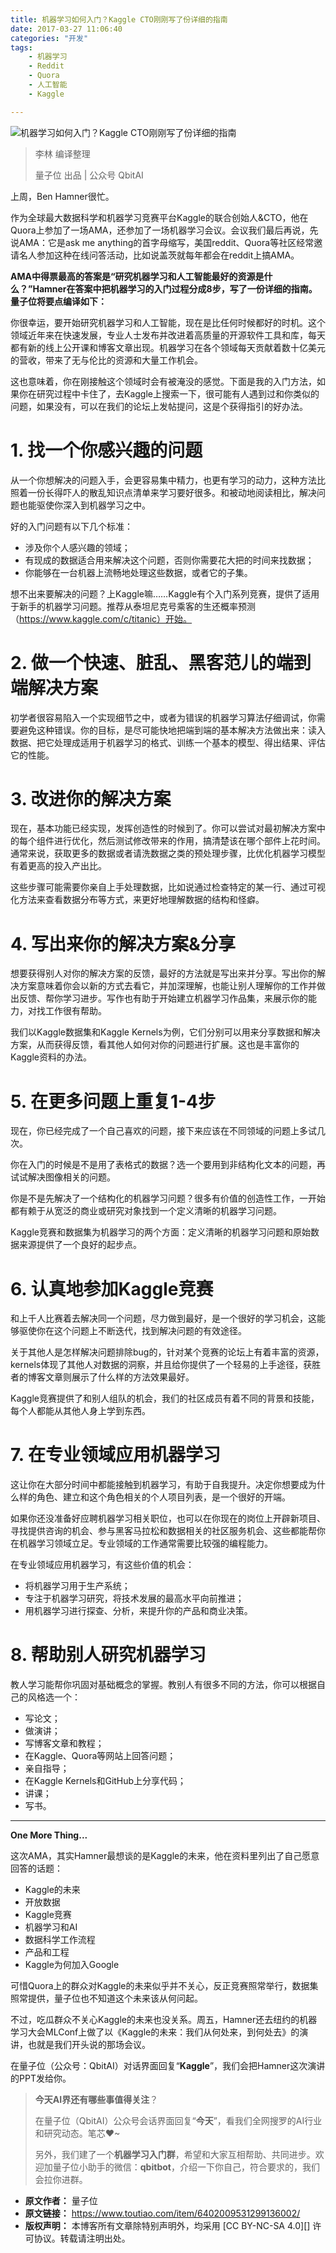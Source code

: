 ```yaml
---
title: 机器学习如何入门？Kaggle CTO刚刚写了份详细的指南
date: 2017-03-27 11:06:40
categories: "开发"
tags:
	- 机器学习
	- Reddit
	- Quora
	- 人工智能
	- Kaggle

---
```


![机器学习如何入门？Kaggle CTO刚刚写了份详细的指南][Kaggle CTO]

> 李林 编译整理
> 
> 量子位 出品 | 公众号 QbitAI

上周，Ben Hamner很忙。

作为全球最大数据科学和机器学习竞赛平台Kaggle的联合创始人&CTO，他在Quora上参加了一场AMA，还参加了一场机器学习会议。会议我们最后再说，先说AMA：它是ask me anything的首字母缩写，美国reddit、Quora等社区经常邀请名人参加这种在线问答活动，比如说盖茨就每年都会在reddit上搞AMA。

**AMA中得票最高的答案是“研究机器学习和人工智能最好的资源是什么？”Hamner在答案中把机器学习的入门过程分成8步，写了一份详细的指南。量子位将要点编译如下：**

你很幸运，要开始研究机器学习和人工智能，现在是比任何时候都好的时机。这个领域近年来在快速发展，专业人士发布并改进着高质量的开源软件工具和库，每天都有新的线上公开课和博客文章出现。机器学习在各个领域每天贡献着数十亿美元的营收，带来了无与伦比的资源和大量工作机会。

这也意味着，你在刚接触这个领域时会有被淹没的感觉。下面是我的入门方法，如果你在研究过程中卡住了，去Kaggle上搜索一下，很可能有人遇到过和你类似的问题，如果没有，可以在我们的论坛上发帖提问，这是个获得指引的好办法。

# 1. 找一个你感兴趣的问题 #

从一个你想解决的问题入手，会更容易集中精力，也更有学习的动力，这种方法比照着一份长得吓人的散乱知识点清单来学习要好很多。和被动地阅读相比，解决问题也能驱使你深入到机器学习之中。

好的入门问题有以下几个标准：

 *  涉及你个人感兴趣的领域；
 *  有现成的数据适合用来解决这个问题，否则你需要花大把的时间来找数据；
 *  你能够在一台机器上流畅地处理这些数据，或者它的子集。

想不出来要解决的问题？上Kaggle嘛……Kaggle有个入门系列竞赛，提供了适用于新手的机器学习问题。推荐从泰坦尼克号乘客的生还概率预测（https://www.kaggle.com/c/titanic）开始。

# 2. 做一个快速、脏乱、黑客范儿的端到端解决方案 #

初学者很容易陷入一个实现细节之中，或者为错误的机器学习算法仔细调试，你需要避免这种错误。你的目标，是尽可能快地把端到端的基本解决方法做出来：读入数据、把它处理成适用于机器学习的格式、训练一个基本的模型、得出结果、评估它的性能。

# 3. 改进你的解决方案 #

现在，基本功能已经实现，发挥创造性的时候到了。你可以尝试对最初解决方案中的每个组件进行优化，然后测试修改带来的作用，搞清楚该在哪个部件上花时间。通常来说，获取更多的数据或者请洗数据之类的预处理步骤，比优化机器学习模型有着更高的投入产出比。

这些步骤可能需要你亲自上手处理数据，比如说通过检查特定的某一行、通过可视化方法来查看数据分布等方式，来更好地理解数据的结构和怪癖。

# 4. 写出来你的解决方案&分享 #

想要获得别人对你的解决方案的反馈，最好的方法就是写出来并分享。写出你的解决方案意味着你会以新的方式去看它，并加深理解，也能让别人理解你的工作并做出反馈、帮你学习进步。写作也有助于开始建立机器学习作品集，来展示你的能力，对找工作很有帮助。

我们以Kaggle数据集和Kaggle Kernels为例，它们分别可以用来分享数据和解决方案，从而获得反馈，看其他人如何对你的问题进行扩展。这也是丰富你的Kaggle资料的办法。

# 5. 在更多问题上重复1-4步 #

现在，你已经完成了一个自己喜欢的问题，接下来应该在不同领域的问题上多试几次。

你在入门的时候是不是用了表格式的数据？选一个要用到非结构化文本的问题，再试试解决图像相关的问题。

你是不是先解决了一个结构化的机器学习问题？很多有价值的创造性工作，一开始都有赖于从宽泛的商业或研究对象找到一个定义清晰的机器学习问题。

Kaggle竞赛和数据集为机器学习的两个方面：定义清晰的机器学习问题和原始数据来源提供了一个良好的起步点。

# 6. 认真地参加Kaggle竞赛 #

和上千人比赛着去解决同一个问题，尽力做到最好，是一个很好的学习机会，这能够驱使你在这个问题上不断迭代，找到解决问题的有效途径。

关于其他人是怎样解决问题排除bug的，针对某个竞赛的论坛上有着丰富的资源，kernels体现了其他人对数据的洞察，并且给你提供了一个轻易的上手途径，获胜者的博客文章则展示了什么样的方法效果最好。

Kaggle竞赛提供了和别人组队的机会，我们的社区成员有着不同的背景和技能，每个人都能从其他人身上学到东西。

# 7. 在专业领域应用机器学习 #

这让你在大部分时间中都能接触到机器学习，有助于自我提升。决定你想要成为什么样的角色、建立和这个角色相关的个人项目列表，是一个很好的开端。

如果你还没准备好应聘机器学习相关职位，也可以在你现在的岗位上开辟新项目、寻找提供咨询的机会、参与黑客马拉松和数据相关的社区服务机会、这些都能帮你在机器学习领域立足。专业领域的工作通常需要比较强的编程能力。

在专业领域应用机器学习，有这些价值的机会：

 *  将机器学习用于生产系统；
 *  专注于机器学习研究，将技术发展的最高水平向前推进；
 *  用机器学习进行探查、分析，来提升你的产品和商业决策。

# 8. 帮助别人研究机器学习 #

教人学习能帮你巩固对基础概念的掌握。教别人有很多不同的方法，你可以根据自己的风格选一个：

 *  写论文；
 *  做演讲；
 *  写博客文章和教程；
 *  在Kaggle、Quora等网站上回答问题；
 *  亲自指导；
 *  在Kaggle Kernels和GitHub上分享代码；
 *  讲课；
 *  写书。

--------------------

**One More Thing...**

这次AMA，其实Hamner最想谈的是Kaggle的未来，他在资料里列出了自己愿意回答的话题：

 *  Kaggle的未来
 *  开放数据
 *  Kaggle竞赛
 *  机器学习和AI
 *  数据科学工作流程
 *  产品和工程
 *  Kaggle为何加入Google

可惜Quora上的群众对Kaggle的未来似乎并不关心，反正竞赛照常举行，数据集照常提供，量子位也不知道这个未来该从何问起。

不过，吃瓜群众不关心Kaggle的未来也没关系。周五，Hamner还去纽约的机器学习大会MLConf上做了以《Kaggle的未来：我们从何处来，到何处去》的演讲，也就是我们开头说的那场会议。

在量子位（公众号：QbitAI）对话界面回复“**Kaggle**”，我们会把Hamner这次演讲的PPT发给你。

> **今天AI界还有哪些事值得关注**？
> 
> 在量子位（QbitAI）公众号会话界面回复“**今天**”，看我们全网搜罗的AI行业和研究动态。笔芯❤~
> 
> 另外，我们建了一个**机器学习入门群**，希望和大家互相帮助、共同进步。欢迎加量子位小助手的微信：**qbitbot**，介绍一下你自己，符合要求的，我们会拉你进群。


[Kaggle CTO]: /pro/os/crawler/QFZR-REFN-MUQR.jpg
 *  **原文作者：** 量子位
 *  **原文链接：** https://www.toutiao.com/item/6402009531299136002/
 *  **版权声明：** 本博客所有文章除特别声明外，均采用 [CC BY-NC-SA 4.0][] 许可协议。转载请注明出处。